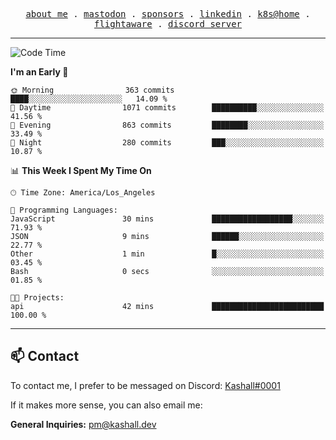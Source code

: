 <p align="center">
  <samp>
    <a href="https://jordanjones.org/">about me</a> .
    <a href="https://mastodon.social/@kashall">mastodon</a> .
    <a href="https://github.com/sponsors/kashalls">sponsors</a> .
    <a href="https://linkedin.com/in/jordpjones">linkedin</a> .
    <a href="https://github.com/kashalls/home-cluster">k8s@home</a> .
    <a href="https://flightaware.com/adsb/stats/user/kashalls">flightaware</a> .
    <a href="https://discord.gg/ctgrp8k">discord server</a>
  </samp>
</p>

---

<!--START_SECTION:waka-->
![Code Time](http://img.shields.io/badge/Code%20Time-1%2C268%20hrs%206%20mins-blue)

**I'm an Early 🐤** 

```text
🌞 Morning                363 commits         ████░░░░░░░░░░░░░░░░░░░░░   14.09 % 
🌆 Daytime                1071 commits        ██████████░░░░░░░░░░░░░░░   41.56 % 
🌃 Evening                863 commits         ████████░░░░░░░░░░░░░░░░░   33.49 % 
🌙 Night                  280 commits         ███░░░░░░░░░░░░░░░░░░░░░░   10.87 % 
```


📊 **This Week I Spent My Time On** 

```text
🕑︎ Time Zone: America/Los_Angeles

💬 Programming Languages: 
JavaScript               30 mins             ██████████████████░░░░░░░   71.93 % 
JSON                     9 mins              ██████░░░░░░░░░░░░░░░░░░░   22.77 % 
Other                    1 min               █░░░░░░░░░░░░░░░░░░░░░░░░   03.45 % 
Bash                     0 secs              ░░░░░░░░░░░░░░░░░░░░░░░░░   01.85 % 

🐱‍💻 Projects: 
api                      42 mins             █████████████████████████   100.00 % 
```


<!--END_SECTION:waka-->

---

## 📫 Contact

To contact me, I prefer to be messaged on Discord:  [Kashall#0001](https://discord.com/users/201077739589992448)

If it makes more sense, you can also email me:

**General Inquiries:** pm@kashall.dev  
